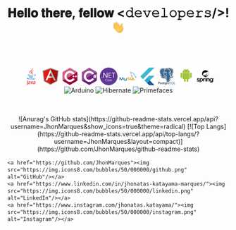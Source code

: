 <h1 align="center"> 𝐇𝐞𝐥𝐥𝐨 𝐭𝐡𝐞𝐫𝐞, 𝐟𝐞𝐥𝐥𝐨𝐰 <𝚍𝚎𝚟𝚎𝚕𝚘𝚙𝚎𝚛𝚜/>! <img src="https://github.com/ABSphreak/ABSphreak/blob/master/gifs/Hi.gif?raw=true" width="30px"></h2>

</p>

<p align="center" >
<br><br><br>	
<a>
  <img alt="Java" height="40" width="40" src="https://raw.githubusercontent.com/devicons/devicon/master/icons/java/java-original-wordmark.svg" style="max-width:100%;"></img>
  <img alt="Angular" height="40" width="40" src="https://raw.githubusercontent.com/devicons/devicon/master/icons/angularjs/angularjs-original.svg" style="max-width:100%;"></img>
  <img alt="C++" height="40" width="40" src="https://raw.githubusercontent.com/devicons/devicon/master/icons/cplusplus/cplusplus-original.svg" style="max-width:100%;"></img>
  <img alt="C#" height="40" width="40" src="https://raw.githubusercontent.com/devicons/devicon/master/icons/csharp/csharp-original.svg" style="max-width:100%;"></img>
  <img alt=".NET" height="40" width="40" src="https://raw.githubusercontent.com/devicons/devicon/master/icons/dotnetcore/dotnetcore-original.svg" style="max-width:100%;">
  </img>
  <img alt="MySQL" height="40" width="40" src="https://raw.githubusercontent.com/devicons/devicon/master/icons/mysql/mysql-original-wordmark.svg" style="max-width:100%;">
  </img>
   <img alt="Flutter" height="40" width="40" src="https://raw.githubusercontent.com/devicons/devicon/master/icons/flutter/flutter-original.svg" style="max-width:100%;">
  </img>
  <img alt="PostgreSQL" height="40" width="40" src="https://raw.githubusercontent.com/devicons/devicon/master/icons/postgresql/postgresql-original-wordmark.svg" style="max-width:100%;">
  </img>
  <img alt="Android" height="40" width="40" src="https://raw.githubusercontent.com/devicons/devicon/master/icons/android/android-original-wordmark.svg" style="max-width:100%;">
  </img>
    <img alt="Spring" height="40" width="40" src="https://raw.githubusercontent.com/devicons/devicon/master/icons/spring/spring-plain-wordmark.svg" style="max-width:100%;">
  </img>
   </img>
    <img alt="Arduino" height="40" width="40" src="https://www.pngfind.com/pngs/m/116-1162365_eclipse-icons-arduino-ide-logo-hd-png-download.png" style="max-width:100%;">
  
  <img alt="Hibernate" height="40" width="70" src="https://arquivo.devmedia.com.br/marketing/img/guia-hibernate-38312.png" style="max-width:100%;">
  </img>
  <img alt="Primefaces" height="40" width="70" src="https://img2.gratispng.com/20181122/uog/kisspng-primefaces-javaserver-faces-user-interface-compute-5bf762cd2533b3.0761968615429393411524.jpg" style="max-width:100%;">
  </img>
</a>
<br><br><br>

<p align="center">
![Anurag's GitHub stats](https://github-readme-stats.vercel.app/api?username=JhonMarques&show_icons=true&theme=radical)
[![Top Langs](https://github-readme-stats.vercel.app/api/top-langs/?username=JhonMarques&layout=compact)](https://github.com/JhonMarques/github-readme-stats)
    

	<a href="https://github.com/JhonMarques"><img src="https://img.icons8.com/bubbles/50/000000/github.png" alt="GitHub"/></a>
	<a href="https://www.linkedin.com/in/jhonatas-katayama-marques/"><img src="https://img.icons8.com/bubbles/50/000000/linkedin.png" alt="LinkedIn"/></a>
	<a href="https://www.instagram.com/jhonatas.katayama/"><img src="https://img.icons8.com/bubbles/50/000000/instagram.png" alt="Instagram"/></a>
</p>
</p>


<!--
**JhonMarques/JhonMarques** is a ✨ _special_ ✨ repository because its `README.md` (this file) appears on your GitHub profile.

Here are some ideas to get you started:

- 🔭 I’m currently working on ...
- 🌱 I’m currently learning ...
- 👯 I’m looking to collaborate on ...
- 🤔 I’m looking for help with ...
- 💬 Ask me about ...
- 📫 How to reach me: ...
- 😄 Pronouns: ...
- ⚡ Fun fact: ...
-->
